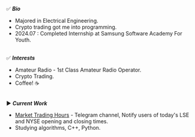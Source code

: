 ✅ ***Bio<br>***
- Majored in Electrical Engineering.
- Crypto trading got me into programming.
- 2024.07 : Completed Internship at Samsung Software Academy For Youth.<br><br>

✅ ***Interests<br>***
- Amateur Radio - 1st Class Amateur Radio Operator.
- Crypto Trading.
- Coffee! ☕️<br><br>

▶️ ***Current Work<br>***
- [Market Trading Hours](https://t.me/MarketTradingHours) - Telegram channel, Notify users of today's LSE and NYSE opening and closing times.
- Studying algorithms, C++, Python.
